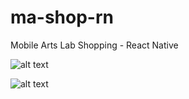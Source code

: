 # ma-shop-rn
Mobile Arts Lab Shopping  - React Native

![alt text](http://g.recordit.co/WAdcHQ3aKA.gif "Application in action - iOS")

![alt text](http://g.recordit.co/yqVrVuXuQ.gif "Application in action - Android")
